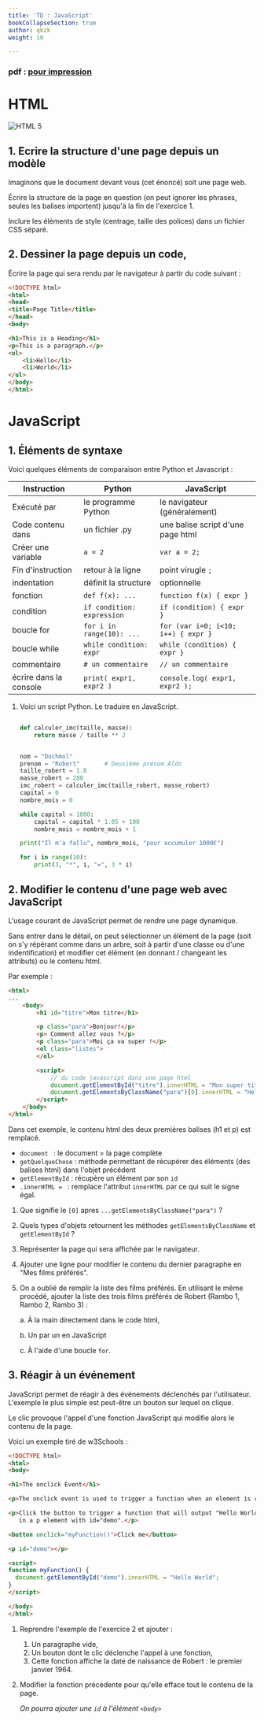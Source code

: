 ```yaml
---
title: 'TD : JavaScript'
bookCollapseSection: true
author: qkzk
weight: 10

---
```


### pdf : [pour impression](./TD_IHM_2_js.pdf)

# HTML

![HTML 5](https://upload.wikimedia.org/wikipedia/commons/thumb/6/61/HTML5_logo_and_wordmark.svg/240px-HTML5_logo_and_wordmark.svg.png)

## 1. Ecrire la structure d'une page depuis un modèle

Imaginons que le document devant vous (cet énoncé) soit une page web.

Écrire la structure de la page en question (on peut ignorer les phrases, seules
les balises importent) jusqu'à la fin de l'exercice 1.

Inclure les éléments de style (centrage, taille des polices) dans un fichier 
CSS séparé.

## 2. Dessiner la page depuis un code,

Écrire la page qui sera rendu par le navigateur à partir du code suivant :

```html
<!DOCTYPE html>
<html>
<head>
<title>Page Title</title>
</head>
<body>

<h1>This is a Heading</h1>
<p>This is a paragraph.</p>
<ul>
    <li>Hello</li>
    <li>World</li>
</ul>
</body>
</html>
```

# JavaScript

## 1. Éléments de syntaxe

Voici quelques éléments de comparaison entre Python et Javascript :

| Instruction            | Python                     | JavaScript                          |
|------------------------|----------------------------|-------------------------------------|
| Exécuté par            | le programme Python        | le navigateur (généralement)        |
| Code contenu dans      | un fichier .py             | une balise script d'une page html   |
| Créer une variable     | `a = 2`                    | `var a = 2;`                        |
| Fin d'instruction      | retour à la ligne          | point virugle `;`                   |
| indentation            | définit la structure       | optionnelle                         |
| fonction               | `def f(x): ...`            | `function f(x) { expr }`            |
| condition              | `if condition: expression` | `if (condition) { expr }`           |
| boucle for             | `for i in range(10): ...`  | `for (var i=0; i<10; i++) { expr }` |
| boucle while           | `while condition: expr`    | `while (condition) { expr }`        |
| commentaire            | `# un commentaire`         | `// un commentaire`                 |
| écrire dans la console | `print( expr1, expr2 )`    | `console.log( expr1, expr2 );`      |


1. Voici un script Python. Le traduire en JavaScript.

    ```python

    def calculer_imc(taille, masse):
        return masse / taille ** 2


    nom = "Duchmol"
    prenom = "Robert"       # Deuxième prénom Aldo
    taille_robert = 1.8
    masse_robert = 280
    imc_robert = calculer_imc(taille_robert, masse_robert)
    capital = 0
    nombre_mois = 0

    while capital < 1000:
        capital = capital * 1.05 + 100
        nombre_mois = nombre_mois + 1

    print("Il m'a fallu", nombre_mois, "pour accumuler 1000€")

    for i in range(10):
        print(3, "*", i, "=", 3 * i)
    ```


## 2. Modifier le contenu d'une page web avec JavaScript

L'usage courant de JavaScript permet de rendre une page dynamique.

Sans entrer dans le détail, on peut sélectionner un élément de la page (soit
on s'y répérant comme dans un arbre, soit à partir d'une classe ou d'une
indentification) et modifier cet élément (en donnant / changeant les attributs)
ou le contenu html.

Par exemple :

```html
<html>
...
    <body>
        <h1 id="titre">Mon titre</h1>

        <p class="para">Bonjour!</p>
        <p> Comment allez vous ?</p>
        <p class="para">Moi ça va super !</p>
        <ol class="listes">
        </ol>

        <script>
            // du code javascript dans une page html
            document.getElementById("titre").innerHTML = "Mon super titre";
            document.getElementsByClassName("para")[0].innerHTML = "Hello !";
        </script>
    </body>
</html>
```

Dans cet exemple, le contenu html des deux premières balises (h1 et p) est
remplacé.

* `document ` : le document = la page complète
* `getQuelqueChose` : méthode permettant de récupérer des éléments (des balises html) dans l'objet précédent
* `getElementById` : récupère un élément par son `id`
* `.innerHTML = ` : remplace l'attribut `innerHTML` par ce qui suit le signe égal.

1. Que signifie le `[0]` apres `...getElementsByClassName("para")` ?
2. Quels types d'objets retournent les méthodes `getElementsByClassName` et `getElementById` ?
2. Représenter la page qui sera affichée par le navigateur.
2. Ajouter une ligne pour modifier le contenu du dernier paragraphe en 
    "Mes films préférés".
3. On a oublié de remplir la liste des films préférés. En utilisant le même
    procédé, ajouter la liste des trois films préférés de
    Robert (Rambo 1, Rambo 2, Rambo 3) :

    a. À la main directement dans le code html,

    b. Un par un en JavaScript

    c. À l'aide d'une boucle `for`.


## 3. Réagir à un événement

JavaScript permet de réagir à des événements déclenchés par l'utilisateur.
L'exemple le plus simple est peut-être un bouton sur lequel on clique.

Le clic provoque l'appel d'une fonction JavaScript qui modifie alors le 
contenu de la page.

Voici un exemple tiré de w3Schools :

```html
<!DOCTYPE html>
<html>
<body>

<h1>The onclick Event</h1>

<p>The onclick event is used to trigger a function when an element is clicked on.</p>

<p>Click the button to trigger a function that will output "Hello World"
   in a p element with id="demo".</p>

<button onclick="myFunction()">Click me</button>

<p id="demo"></p>

<script>
function myFunction() {
  document.getElementById("demo").innerHTML = "Hello World";
}
</script>

</body>
</html>
```

1. Reprendre l'exemple de l'exercice 2 et ajouter :

    1. Un paragraphe vide,
    2. Un bouton dont le clic déclenche l'appel à une fonction,
    3. Cette fonction affiche la date de naissance de Robert : le premier
        janvier 1964.
2. Modifier la fonction précédente pour qu'elle efface tout le contenu de la
    page.

    _On pourra ajouter une `id` à l'élément `<body>`_
